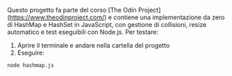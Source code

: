 Questo progetto fa parte del corso [The Odin Project] (https://www.theodinproject.com/) e contiene una implementazione da zero di HashMap e HashSet in JavaScript, con gestione di collisioni, resize automatico e test eseguibili con Node.js. 
Per testare:
1. Aprire il terminale e andare nella cartella del progetto
2. Eseguire:
```bash
node hashmap.js
